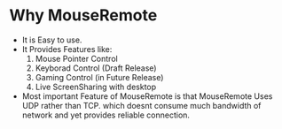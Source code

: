 # Why MouseRemote
- It is Easy to use.
- It Provides Features like:
    1. Mouse Pointer Control
    2. Keyborad Control (Draft Release)
    3. Gaming Control (in Future Release)
    4. Live ScreenSharing with desktop
- Most important Feature of MouseRemote is that MouseRemote Uses UDP rather than TCP. which doesnt consume much bandwidth of network and yet provides reliable connection.